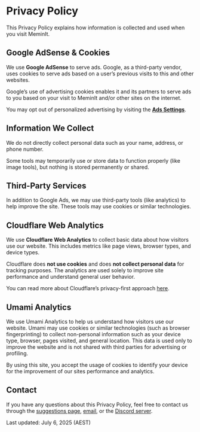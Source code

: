 # Privacy Policy

This Privacy Policy explains how information is collected and used when you visit MeminIt.

## Google AdSense & Cookies

We use **Google AdSense** to serve ads. Google, as a third-party vendor, uses cookies to serve ads based on a user’s previous visits to this and other websites.

Google’s use of advertising cookies enables it and its partners to serve ads to you based on your visit to MeminIt and/or other sites on the internet.

You may opt out of personalized advertising by visiting the **[Ads Settings](https://www.google.com/settings/ads)**.

## Information We Collect

We do not directly collect personal data such as your name, address, or phone number.

Some tools may temporarily use or store data to function properly (like image tools), but nothing is stored permanently or shared.

## Third-Party Services

In addition to Google Ads, we may use third-party tools (like analytics) to help improve the site. These tools may use cookies or similar technologies.

## Cloudflare Web Analytics

We use **Cloudflare Web Analytics** to collect basic data about how visitors use our website. This includes metrics like page views, browser types, and device types.

Cloudflare does **not use cookies** and does **not collect personal data** for tracking purposes. The analytics are used solely to improve site performance and understand general user behavior.

You can read more about Cloudflare’s privacy-first approach [here](https://www.cloudflare.com/web-analytics/).

## Umami Analytics

We use Umami Analytics to help us understand how visitors use our website. Umami may use cookies or similar technologies (such as browser fingerprinting) to collect non-personal information such as your device type, browser, pages visited, and general location. This data is used only to improve the website and is not shared with third parties for advertising or profiling.

By using this site, you accept the usage of cookies to identify your device for the improvement of our sites performance and analytics.  

## Contact

If you have any questions about this Privacy Policy, feel free to contact us through the [suggestions page](/suggestions), [email](mailto:alshield@gmail.com), or the [Discord server](https://discord.gg/meminit).

Last updated: July 6, 2025 (AEST)

